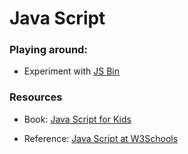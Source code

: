 

# Java Script

### Playing around:

- Experiment with [JS Bin](jsbin.com)

### Resources

- Book: [Java Script for Kids](http://fileshare.cqproject.net/files//jsfkids.pdf)

- Reference: [Java Script at W3Schools](http://www.w3schools.com/js/default.asp)
